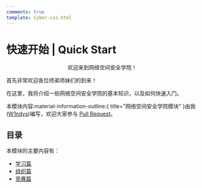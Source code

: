 ```yaml
---
comments: true
template: Cyber-css.html
---
```


# 快速开始 | Quick Start

<div align="center">

欢迎来到网络空间安全学院！

</div>

首先非常欢迎各位师弟师妹们的到来！

在这里，我将介绍一些网络空间安全学院的基本知识，以及如何快速入门。

本模块内容:material-information-outline:{ title="网络空间安全学院模块" }由我([W1ndys](https://github.com/W1ndys "也是本网站的作者"))编写，欢迎大家参与 [Pull Request](https://github.com/W1ndys/Easy-QFNU/tree/main/docs/Cyber)。

## 目录

本模块的主要内容有：

- [学习篇](/Cyber/Study/)
- [组织篇](/Cyber/Organization)
- [竞赛篇](/Cyber/Competition)
